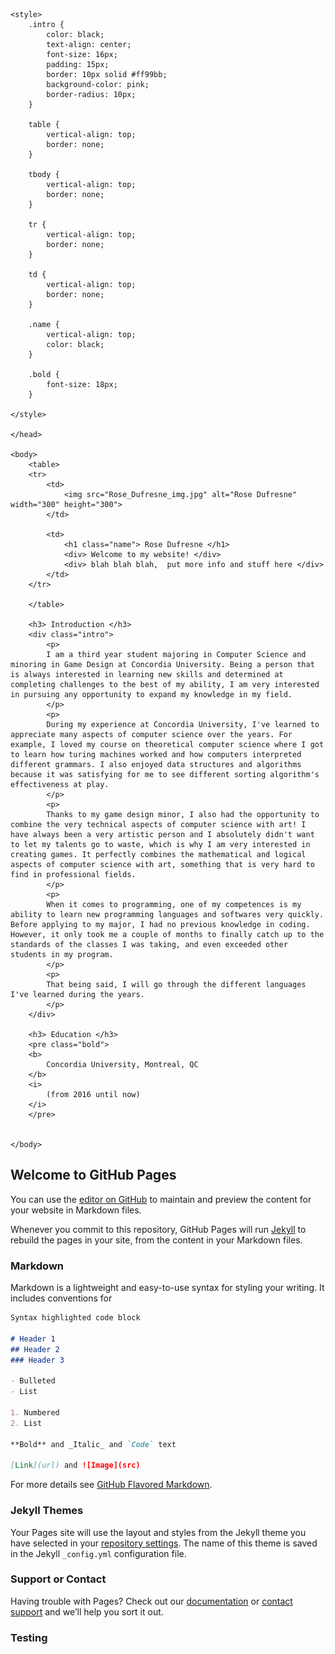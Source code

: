 
<html>
    <head>
        <title> Rose Dufresne </title>

    <style>
        .intro {
            color: black;
            text-align: center;
            font-size: 16px;
            padding: 15px;
            border: 10px solid #ff99bb;
            background-color: pink;
            border-radius: 10px;
        }

        table {
            vertical-align: top;
            border: none;
        }

        tbody {
            vertical-align: top;
            border: none;
        }

        tr {
            vertical-align: top;
            border: none;
        }

        td {
            vertical-align: top;
            border: none;
        }

        .name {
            vertical-align: top;
            color: black;
        }       

        .bold {
            font-size: 18px;
        } 

    </style>

    </head>

    <body>
        <table>
        <tr>
            <td> 
                <img src="Rose_Dufresne_img.jpg" alt="Rose Dufresne" width="300" height="300">
            </td>

            <td>
                <h1 class="name"> Rose Dufresne </h1>
                <div> Welcome to my website! </div>
                <div> blah blah blah,  put more info and stuff here </div>
            </td>
        </tr>

        </table>

        <h3> Introduction </h3>
        <div class="intro">
            <p> 
            I am a third year student majoring in Computer Science and minoring in Game Design at Concordia University. Being a person that is always interested in learning new skills and determined at completing challenges to the best of my ability, I am very interested in pursuing any opportunity to expand my knowledge in my field.
            </p>
            <p>
            During my experience at Concordia University, I've learned to appreciate many aspects of computer science over the years. For example, I loved my course on theoretical computer science where I got to learn how turing machines worked and how computers interpreted different grammars. I also enjoyed data structures and algorithms because it was satisfying for me to see different sorting algorithm's effectiveness at play. 
            </p>
            <p>
            Thanks to my game design minor, I also had the opportunity to combine the very technical aspects of computer science with art! I have always been a very artistic person and I absolutely didn't want to let my talents go to waste, which is why I am very interested in creating games. It perfectly combines the mathematical and logical aspects of computer science with art, something that is very hard to find in professional fields. 
            </p>
            <p>
            When it comes to programming, one of my competences is my ability to learn new programming languages and softwares very quickly. Before applying to my major, I had no previous knowledge in coding. However, it only took me a couple of months to finally catch up to the standards of the classes I was taking, and even exceeded other students in my program.
            </p>
            <p>
            That being said, I will go through the different languages I've learned during the years.
            </p>
        </div>

        <h3> Education </h3>
        <pre class="bold">
        <b>
            Concordia University, Montreal, QC                  
        </b> 
        <i>
            (from 2016 until now)
        </i>
        </pre>
        

    </body>

</html>



## Welcome to GitHub Pages

You can use the [editor on GitHub](https://github.com/RoseDuf/roseduf.github.io/edit/master/index.md) to maintain and preview the content for your website in Markdown files.

Whenever you commit to this repository, GitHub Pages will run [Jekyll](https://jekyllrb.com/) to rebuild the pages in your site, from the content in your Markdown files.

### Markdown

Markdown is a lightweight and easy-to-use syntax for styling your writing. It includes conventions for

```markdown
Syntax highlighted code block

# Header 1
## Header 2
### Header 3

- Bulleted
- List

1. Numbered
2. List

**Bold** and _Italic_ and `Code` text

[Link](url) and ![Image](src)
```

For more details see [GitHub Flavored Markdown](https://guides.github.com/features/mastering-markdown/).

### Jekyll Themes

Your Pages site will use the layout and styles from the Jekyll theme you have selected in your [repository settings](https://github.com/RoseDuf/roseduf.github.io/settings). The name of this theme is saved in the Jekyll `_config.yml` configuration file.

### Support or Contact

Having trouble with Pages? Check out our [documentation](https://help.github.com/categories/github-pages-basics/) or [contact support](https://github.com/contact) and we’ll help you sort it out.

### Testing